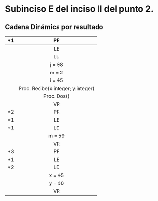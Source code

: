 ﻿# Subinciso E del inciso II del punto 2.

## Cadena Dinámica por resultado

|*1|PR|
|:------:|:------:|
|  |LE|
|  |LD|
|  |j = ~~3~~8|
|  |m = 2|||
|  |i = ~~1~~5|
|  |Proc. Recibe(x:integer; y:integer)|
|  |Proc. Dos()|
|  |VR|
|*2|PR|
|*1|LE|
|*1|LD|
|  |m = ~~5~~9|
|  |VR|
|*3|PR|
|*1|LE|
|*2|LD|
|  |x = ~~1~~5|
|  |y = ~~3~~8|
|  |VR|

